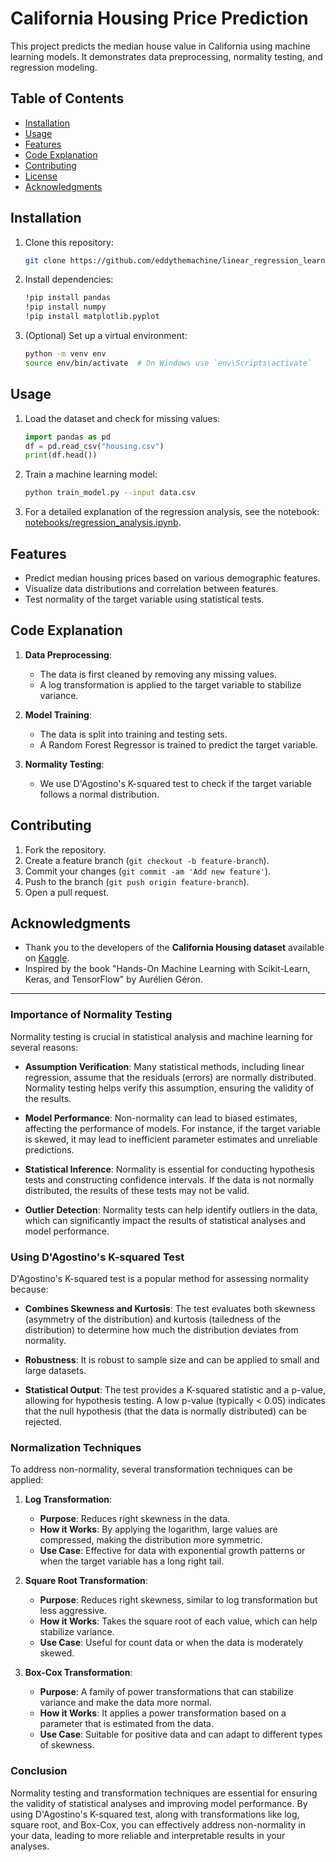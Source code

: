 # California Housing Price Prediction

This project predicts the median house value in California using machine learning models. It demonstrates data preprocessing, normality testing, and regression modeling.

## Table of Contents
- [Installation](#installation)
- [Usage](#usage)
- [Features](#features)
- [Code Explanation](#code-explanation)
- [Contributing](#contributing)
- [License](#license)
- [Acknowledgments](#acknowledgments)

## Installation

1. Clone this repository:
   ```bash
   git clone https://github.com/eddythemachine/linear_regression_learning/your-project-name.git
   ```
2. Install dependencies:
   ```bash
   !pip install pandas
   !pip install numpy 
   !pip install matplotlib.pyplot 
   ```
3. (Optional) Set up a virtual environment:
   ```bash
   python -m venv env
   source env/bin/activate  # On Windows use `env\Scripts\activate`
   ```

## Usage

1. Load the dataset and check for missing values:
   ```python
   import pandas as pd
   df = pd.read_csv("housing.csv")
   print(df.head())
   ```
2. Train a machine learning model:
   ```bash
   python train_model.py --input data.csv
   ```
3. For a detailed explanation of the regression analysis, see the notebook: [notebooks/regression_analysis.ipynb](notebooks/regression_analysis.ipynb).

## Features
- Predict median housing prices based on various demographic features.
- Visualize data distributions and correlation between features.
- Test normality of the target variable using statistical tests.

## Code Explanation

1. **Data Preprocessing**:
   - The data is first cleaned by removing any missing values.
   - A log transformation is applied to the target variable to stabilize variance.

2. **Model Training**:
   - The data is split into training and testing sets.
   - A Random Forest Regressor is trained to predict the target variable.

3. **Normality Testing**:
   - We use D'Agostino's K-squared test to check if the target variable follows a normal distribution.

## Contributing

1. Fork the repository.
2. Create a feature branch (`git checkout -b feature-branch`).
3. Commit your changes (`git commit -am 'Add new feature'`).
4. Push to the branch (`git push origin feature-branch`).
5. Open a pull request.



## Acknowledgments

- Thank you to the developers of the **California Housing dataset** available on [Kaggle](https://www.kaggle.com/camnugent/train).
- Inspired by the book "Hands-On Machine Learning with Scikit-Learn, Keras, and TensorFlow" by Aurélien Géron.

---

### Importance of Normality Testing

Normality testing is crucial in statistical analysis and machine learning for several reasons:

- **Assumption Verification**: Many statistical methods, including linear regression, assume that the residuals (errors) are normally distributed. Normality testing helps verify this assumption, ensuring the validity of the results.

- **Model Performance**: Non-normality can lead to biased estimates, affecting the performance of models. For instance, if the target variable is skewed, it may lead to inefficient parameter estimates and unreliable predictions.

- **Statistical Inference**: Normality is essential for conducting hypothesis tests and constructing confidence intervals. If the data is not normally distributed, the results of these tests may not be valid.

- **Outlier Detection**: Normality tests can help identify outliers in the data, which can significantly impact the results of statistical analyses and model performance.

### Using D'Agostino's K-squared Test

D'Agostino's K-squared test is a popular method for assessing normality because:

- **Combines Skewness and Kurtosis**: The test evaluates both skewness (asymmetry of the distribution) and kurtosis (tailedness of the distribution) to determine how much the distribution deviates from normality.

- **Robustness**: It is robust to sample size and can be applied to small and large datasets.

- **Statistical Output**: The test provides a K-squared statistic and a p-value, allowing for hypothesis testing. A low p-value (typically < 0.05) indicates that the null hypothesis (that the data is normally distributed) can be rejected.

### Normalization Techniques

To address non-normality, several transformation techniques can be applied:

1. **Log Transformation**:
   - **Purpose**: Reduces right skewness in the data.
   - **How it Works**: By applying the logarithm, large values are compressed, making the distribution more symmetric.
   - **Use Case**: Effective for data with exponential growth patterns or when the target variable has a long right tail.

2. **Square Root Transformation**:
   - **Purpose**: Reduces right skewness, similar to log transformation but less aggressive.
   - **How it Works**: Takes the square root of each value, which can help stabilize variance.
   - **Use Case**: Useful for count data or when the data is moderately skewed.

3. **Box-Cox Transformation**:
   - **Purpose**: A family of power transformations that can stabilize variance and make the data more normal.
   - **How it Works**: It applies a power transformation based on a parameter that is estimated from the data.
   - **Use Case**: Suitable for positive data and can adapt to different types of skewness.

### Conclusion

Normality testing and transformation techniques are essential for ensuring the validity of statistical analyses and improving model performance. By using D'Agostino's K-squared test, along with transformations like log, square root, and Box-Cox, you can effectively address non-normality in your data, leading to more reliable and interpretable results in your analyses.

